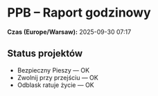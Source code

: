 # PPB – Raport godzinowy
**Czas (Europe/Warsaw):** 2025-09-30 07:17

## Status projektów
- Bezpieczny Pieszy — OK
- Zwolnij przy przejściu — OK
- Odblask ratuje życie — OK

